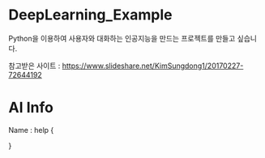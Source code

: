 # DeepLearning_Example

Python을 이용하여 사용자와 대화하는 인공지능을 만드는 프로젝트를 만들고 싶습니다.

참고받은 사이트 : https://www.slideshare.net/KimSungdong1/20170227-72644192


# AI Info
  Name : 
  help {
       
    
  }
